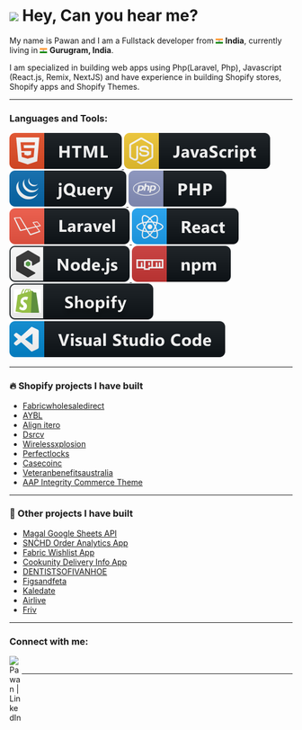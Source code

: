 <h1><img src="https://emojis.slackmojis.com/emojis/images/1531849430/4246/blob-sunglasses.gif?1531849430" width="30"/> Hey, Can you hear me?</h1>


<p>My name is Pawan and I am a Fullstack developer from <img src="https://raw.githubusercontent.com/pawankumarcodes/pawankumarcodes/main/icons/IN.png" width="13"/> <b>India</b>, currently living in <img src="https://raw.githubusercontent.com/pawankumarcodes/pawankumarcodes/main/icons/IN.png" width="13"/> <b>Gurugram, India</b>. 

I am specialized in building web apps using Php(Laravel, Php), Javascript (React.js, Remix, NextJS) and have experience in building Shopify stores, Shopify apps and Shopify Themes.</p>

---

### Languages and Tools:

<a href="#">
  <img src="https://github.com/pawankumarcodes/pawankumarcodes/raw/main/icons/html.svg" alt="HTML" />
</a> 

<a href="#">
  <img src="https://github.com/pawankumarcodes/pawankumarcodes/raw/main/icons/js.svg" alt="JavaScript" />
</a> 

<a href="#">
  <img src="https://github.com/pawankumarcodes/pawankumarcodes/raw/main/icons/jquery.svg" alt="jQuery" />
</a> 

<a href="#">
  <img src="https://github.com/pawankumarcodes/pawankumarcodes/raw/main/icons/php.svg" alt="Php" />
</a> 

<a href="#">
  <img src="https://github.com/pawankumarcodes/pawankumarcodes/raw/main/icons/laravel.svg" alt="Laravel" />
</a> 

<a href="#">
  <img src="https://github.com/pawankumarcodes/pawankumarcodes/raw/main/icons/react.svg" alt="React" />
</a> 

<a href="#">
  <img src="https://github.com/pawankumarcodes/pawankumarcodes/raw/main/icons/nodejs.svg" alt="Node.js" />
</a> 
<a href="#">
  <img src="https://github.com/pawankumarcodes/pawankumarcodes/raw/main/icons/npm.svg" alt="npm" />
</a> 

<a href="#">
  <img src="https://github.com/pawankumarcodes/pawankumarcodes/raw/main/icons/shopify.svg" alt="Shopify" />
</a> 

<a href="#">
  <img src="https://github.com/pawankumarcodes/pawankumarcodes/raw/main/icons/visualstudio_code.svg" alt="Visual Studio Code" />
</a> 

---

### 🔥 Shopify projects I have built

<!-- SHOPIFY-PROJECTS-LIST:START -->
- [Fabricwholesaledirect](https://www.fabricwholesaledirect.com/)
- [AYBL](https://www.aybl.com/)
- [Align itero](https://shop.itero.com/)
- [Dsrcv](https://dsrcv.com/)
- [Wirelessxplosion](https://www.wirelessxplosion.ca/)
- [Perfectlocks](https://www.perfectlocks.com/)
- [Casecoinc](https://www.casecoinc.com/)
- [Veteranbenefitsaustralia](https://veteranbenefitsaustralia.com/)
- [AAP Integrity Commerce Theme](https://concorde.fashion/)
<!-- SHOPIFY-PROJECTS-LIST:END -->

---

### 📕 Other projects I have built

<!-- OTHER-PROJECTS-LIST:START -->
- [Magal Google Sheets API](https://magaljewelry.com/)
- [SNCHD Order Analytics App](https://snchd.de/)
- [Fabric Wishlist App](https://fabricwholesaledirect.com/)
- [Cookunity Delivery Info App](https://tasty.cookunity.com/)
- [DENTISTSOFIVANHOE](https://dentistsofivanhoe.com.au/)
- [Figsandfeta](figsandfeta.com.au)
- [Kaledate](https://kaledate.com/)
- [Airlive](https://airlive.in/)
- [Friv](friv1000.info)
<!-- OTHER-PROJECTS-LIST:END -->

---

### Connect with me:

[<img align="left" alt="Pawan | LinkedIn" width="22px" src="https://cdn.jsdelivr.net/npm/simple-icons@v3/icons/linkedin.svg" />][linkedin]

<br />

---

[linkedin]: https://www.linkedin.com/in/thepkpawankumar
